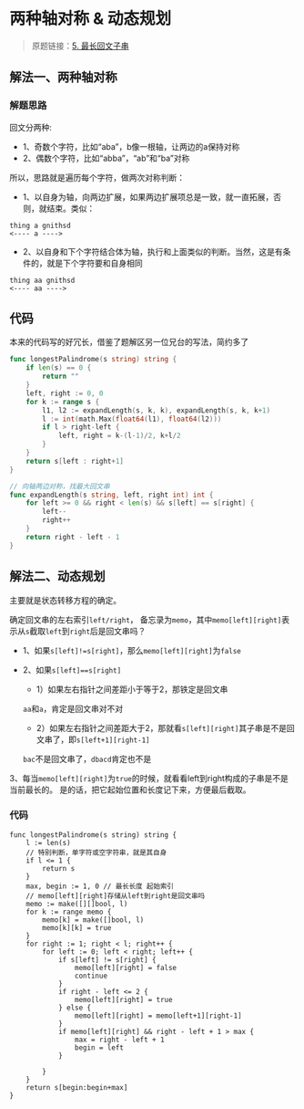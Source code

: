 # 两种轴对称 & 动态规划
> 原题链接：[5. 最长回文子串](https://leetcode-cn.com/problems/longest-palindromic-substring/)
## 解法一、两种轴对称
### 解题思路
回文分两种:
* 1、奇数个字符，比如“aba”，b像一根轴，让两边的a保持对称
* 2、偶数个字符，比如“abba”，“ab”和“ba”对称

所以，思路就是遍历每个字符，做两次对称判断：

* 1、以自身为轴，向两边扩展，如果两边扩展项总是一致，就一直拓展，否则，就结束。类似：
```
thing a gnithsd
<---- a ---->
```
* 2、以自身和下个字符结合体为轴，执行和上面类似的判断。当然，这是有条件的，就是下个字符要和自身相同
```
thing aa gnithsd
<---- aa ---->
```

## 代码
本来的代码写的好冗长，借鉴了题解区另一位兄台的写法，简约多了
```go []
func longestPalindrome(s string) string {
	if len(s) == 0 {
		return ""
	}
	left, right := 0, 0
	for k := range s {
		l1, l2 := expandLength(s, k, k), expandLength(s, k, k+1)
		l := int(math.Max(float64(l1), float64(l2)))
		if l > right-left {
			left, right = k-(l-1)/2, k+l/2
		}
	}
	return s[left : right+1]
}

// 向轴两边对称，找最大回文串
func expandLength(s string, left, right int) int {
	for left >= 0 && right < len(s) && s[left] == s[right] {
		left--
		right++
	}
	return right - left - 1
}
```
## 解法二、动态规划
主要就是状态转移方程的确定。

确定回文串的左右索引``left/right``，
备忘录为``memo``，其中``memo[left][right]``表示从``s``截取``left``到``right``后是回文串吗？

* 1、如果``s[left]!=s[right]``，那么``memo[left][right]``为``false``
* 2、如果``s[left]==s[right]``
    * 1）如果左右指针之间差距小于等于2，那铁定是回文串
    
    ``aa``和``a``，肯定是回文串对不对
    
    * 2）如果左右指针之间差距大于2，那就看``s[left][right]``其子串是不是回文串了，即``s[left+1][right-1]``
    
    ``bac``不是回文串了，``dbacd``肯定也不是
    
3、每当``memo[left][right]``为``true``的时候，就看看left到right构成的子串是不是当前最长的。
是的话，把它起始位置和长度记下来，方便最后截取。

### 代码
```golang
func longestPalindrome(s string) string {
	l := len(s)
	// 特别判断，单字符或空字符串，就是其自身
	if l <= 1 {
		return s
	}
	max, begin := 1, 0 // 最长长度 起始索引
	// memo[left][right]存储从left到right是回文串吗
	memo := make([][]bool, l)
	for k := range memo {
		memo[k] = make([]bool, l)
		memo[k][k] = true
	}
	for right := 1; right < l; right++ {
		for left := 0; left < right; left++ {
			if s[left] != s[right] {
				memo[left][right] = false
				continue
			}
			if right - left <= 2 {
				memo[left][right] = true
			} else {
				memo[left][right] = memo[left+1][right-1]
			}
			if memo[left][right] && right - left + 1 > max {
				max = right - left + 1
				begin = left
			}

		}
	}
	return s[begin:begin+max]
}
```